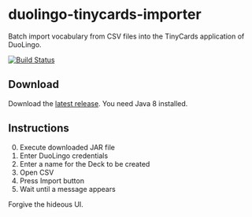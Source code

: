 # duolingo-tinycards-importer
Batch import vocabulary from CSV files into the TinyCards application of DuoLingo.

[![Build Status](https://travis-ci.org/jjedele/duolingo-tinycards-importer.svg?branch=master)](https://travis-ci.org/jjedele/duolingo-tinycards-importer)

## Download
Download the [latest release](https://github.com/jjedele/duolingo-tinycards-importer/releases/tag/untagged-c5d5e26acbac975329ba).
You need Java 8 installed.

## Instructions

0. Execute downloaded JAR file
1. Enter DuoLingo credentials
2. Enter a name for the Deck to be created
3. Open CSV
4. Press Import button
5. Wait until a message appears

Forgive the hideous UI.
